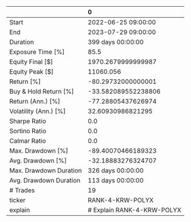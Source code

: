 |                        | 0                          |
|:-----------------------|:---------------------------|
| Start                  | 2022-06-25 09:00:00        |
| End                    | 2023-07-29 09:00:00        |
| Duration               | 399 days 00:00:00          |
| Exposure Time [%]      | 85.5                       |
| Equity Final [$]       | 1970.2679999999987         |
| Equity Peak [$]        | 11060.056                  |
| Return [%]             | -80.29732000000001         |
| Buy & Hold Return [%]  | -33.582089552238806        |
| Return (Ann.) [%]      | -77.28805437626974         |
| Volatility (Ann.) [%]  | 32.60930986821295          |
| Sharpe Ratio           | 0.0                        |
| Sortino Ratio          | 0.0                        |
| Calmar Ratio           | 0.0                        |
| Max. Drawdown [%]      | -89.40070466189323         |
| Avg. Drawdown [%]      | -32.18883276324707         |
| Max. Drawdown Duration | 326 days 00:00:00          |
| Avg. Drawdown Duration | 113 days 00:00:00          |
| # Trades               | 19                         |
| ticker                 | RANK-4-KRW-POLYX           |
| explain                | # Explain RANK-4-KRW-POLYX |